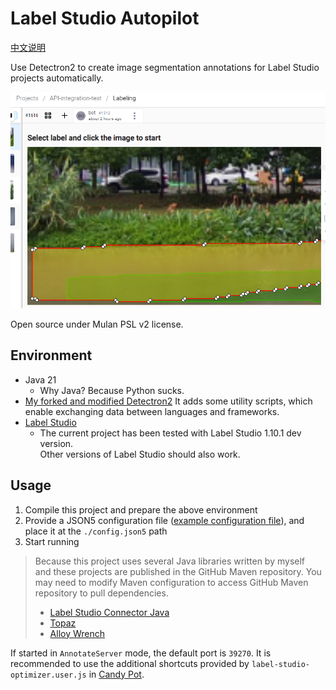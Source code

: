 # Label Studio Autopilot

[中文说明](readme.md)

Use Detectron2 to create image segmentation annotations for Label Studio projects automatically.

![example](example.png)

Open source under Mulan PSL v2 license.

## Environment

* Java 21
  * Why Java? Because Python sucks.
* [My forked and modified Detectron2](https://github.com/FirokOtaku/Detectron2)
  It adds some utility scripts, which enable exchanging data between languages and frameworks.
* [Label Studio](https://github.com/HumanSignal/label-studio/)
  * The current project has been tested with Label Studio 1.10.1 dev version.  
    Other versions of Label Studio should also work.

## Usage

1. Compile this project and prepare the above environment
2. Provide a JSON5 configuration file ([example configuration file](config-template.json5)),
   and place it at the `./config.json5` path
3. Start running

> Because this project uses several Java libraries written by myself  
> and these projects are published in the GitHub Maven repository.
> You may need to modify Maven configuration to access GitHub Maven repository to pull dependencies.
> 
> * [Label Studio Connector Java](https://github.com/FirokOtaku/LabelStudioConnectorJava)
> * [Topaz](https://github.com/FirokOtaku/Topaz)
> * [Alloy Wrench](https://github.com/FirokOtaku/AlloyWrench)

If started in `AnnotateServer` mode, the default port is `39270`.
It is recommended to use the additional shortcuts provided by `label-studio-optimizer.user.js` in [Candy Pot](https://github.com/FirokOtaku/CandyPot).
